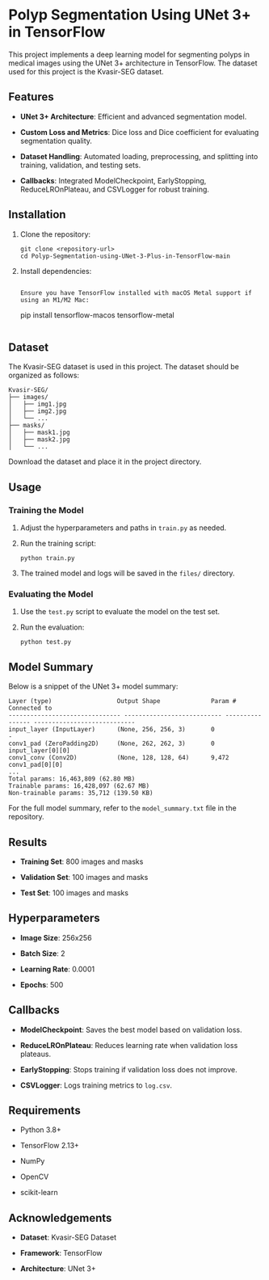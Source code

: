 Polyp Segmentation Using UNet 3+ in TensorFlow
==============================================

This project implements a deep learning model for segmenting polyps in medical images using the UNet 3+ architecture in TensorFlow. The dataset used for this project is the Kvasir-SEG dataset.

Features
--------

-   **UNet 3+ Architecture**: Efficient and advanced segmentation model.

-   **Custom Loss and Metrics**: Dice loss and Dice coefficient for evaluating segmentation quality.

-   **Dataset Handling**: Automated loading, preprocessing, and splitting into training, validation, and testing sets.

-   **Callbacks**: Integrated ModelCheckpoint, EarlyStopping, ReduceLROnPlateau, and CSVLogger for robust training.

Installation
------------

1.  Clone the repository:

    ```
    git clone <repository-url>
    cd Polyp-Segmentation-using-UNet-3-Plus-in-TensorFlow-main
    ```

2.  Install dependencies:

    ```

    Ensure you have TensorFlow installed with macOS Metal support if using an M1/M2 Mac:

    ```
    pip install tensorflow-macos tensorflow-metal
    ```

Dataset
-------

The Kvasir-SEG dataset is used in this project. The dataset should be organized as follows:

```
Kvasir-SEG/
├── images/
│   ├── img1.jpg
│   ├── img2.jpg
│   └── ...
├── masks/
│   ├── mask1.jpg
│   ├── mask2.jpg
│   └── ...
```

Download the dataset and place it in the project directory.

Usage
-----

### Training the Model

1.  Adjust the hyperparameters and paths in `train.py` as needed.

2.  Run the training script:

    ```
    python train.py
    ```

3.  The trained model and logs will be saved in the `files/` directory.

### Evaluating the Model

1.  Use the `test.py` script to evaluate the model on the test set.

2.  Run the evaluation:

    ```
    python test.py
    ```

Model Summary
-------------

Below is a snippet of the UNet 3+ model summary:

```
Layer (type)                  Output Shape              Param #        Connected to
------------------------------- --------------------------- ---------------- ----------------------------
input_layer (InputLayer)      (None, 256, 256, 3)       0              -
conv1_pad (ZeroPadding2D)     (None, 262, 262, 3)       0              input_layer[0][0]
conv1_conv (Conv2D)           (None, 128, 128, 64)      9,472          conv1_pad[0][0]
...
Total params: 16,463,809 (62.80 MB)
Trainable params: 16,428,097 (62.67 MB)
Non-trainable params: 35,712 (139.50 KB)
```

For the full model summary, refer to the `model_summary.txt` file in the repository.

Results
-------

-   **Training Set**: 800 images and masks

-   **Validation Set**: 100 images and masks

-   **Test Set**: 100 images and masks

Hyperparameters
---------------

-   **Image Size**: 256x256

-   **Batch Size**: 2

-   **Learning Rate**: 0.0001

-   **Epochs**: 500

Callbacks
---------

-   **ModelCheckpoint**: Saves the best model based on validation loss.

-   **ReduceLROnPlateau**: Reduces learning rate when validation loss plateaus.

-   **EarlyStopping**: Stops training if validation loss does not improve.

-   **CSVLogger**: Logs training metrics to `log.csv`.

Requirements
------------

-   Python 3.8+

-   TensorFlow 2.13+

-   NumPy

-   OpenCV

-   scikit-learn

Acknowledgements
----------------

-   **Dataset**: Kvasir-SEG Dataset

-   **Framework**: TensorFlow

-   **Architecture**: UNet 3+
